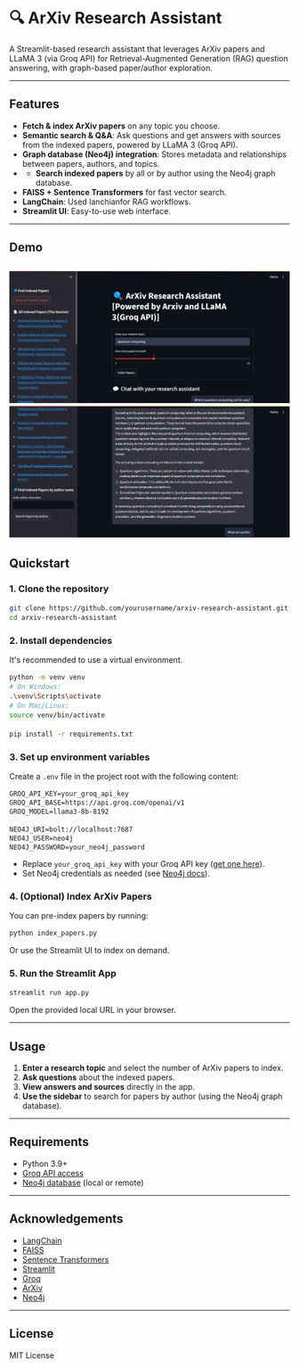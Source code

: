 # 🔍 ArXiv Research Assistant

A Streamlit-based research assistant that leverages ArXiv papers and LLaMA 3 (via Groq API) for Retrieval-Augmented Generation (RAG) question answering, with graph-based paper/author exploration.

---

## Features

- **Fetch & index ArXiv papers** on any topic you choose.
- **Semantic search & Q&A**: Ask questions and get answers with sources from the indexed papers, powered by LLaMA 3 (Groq API).
- **Graph database (Neo4j) integration**: Stores metadata and relationships between papers, authors, and topics.
- - **Search indexed papers** by all or by author using the Neo4j graph database.
- **FAISS + Sentence Transformers** for fast vector search.
- **LangChain**: Used lanchianfor RAG workflows.
- **Streamlit UI**: Easy-to-use web interface.

---

## Demo

![demo-screenshot-1](static/demo1.png)
![demo-screenshot-2](static/demo2.png)
---
## Quickstart

### 1. Clone the repository

```bash
git clone https://github.com/yourusername/arxiv-research-assistant.git
cd arxiv-research-assistant
```

### 2. Install dependencies

It's recommended to use a virtual environment.

```bash
python -m venv venv
# On Windows:
.\venv\Scripts\activate
# On Mac/Linux:
source venv/bin/activate

pip install -r requirements.txt
```

### 3. Set up environment variables

Create a `.env` file in the project root with the following content:

```
GROQ_API_KEY=your_groq_api_key
GROQ_API_BASE=https://api.groq.com/openai/v1
GROQ_MODEL=llama3-8b-8192

NEO4J_URI=bolt://localhost:7687
NEO4J_USER=neo4j
NEO4J_PASSWORD=your_neo4j_password
```

- Replace `your_groq_api_key` with your Groq API key ([get one here](https://console.groq.com/)).
- Set Neo4j credentials as needed (see [Neo4j docs](https://neo4j.com/docs/)).

### 4. (Optional) Index ArXiv Papers

You can pre-index papers by running:

```bash
python index_papers.py
```

Or use the Streamlit UI to index on demand.

### 5. Run the Streamlit App

```bash
streamlit run app.py
```

Open the provided local URL in your browser.

---

## Usage

1. **Enter a research topic** and select the number of ArXiv papers to index.
2. **Ask questions** about the indexed papers.
3. **View answers and sources** directly in the app.
4. **Use the sidebar** to search for papers by author (using the Neo4j graph database).

---

## Requirements

- Python 3.9+
- [Groq API access](https://console.groq.com/)
- [Neo4j database](https://neo4j.com/) (local or remote)

---
## Acknowledgements

- [LangChain](https://github.com/langchain-ai/langchain)
- [FAISS](https://github.com/facebookresearch/faiss)
- [Sentence Transformers](https://www.sbert.net/)
- [Streamlit](https://streamlit.io/)
- [Groq](https://groq.com/)
- [ArXiv](https://arxiv.org/)
- [Neo4j](https://neo4j.com/)

---
## License

MIT License


